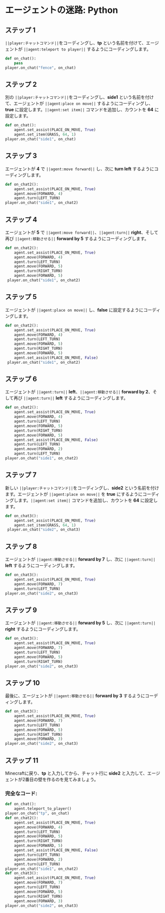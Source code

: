 # エージェントの迷路: Python

## ステップ 1
``||player:チャットコマンド||``をコーディングし、**tp** という名前を付けて、エージェントが ``||agent:teleport to player||`` するようにコーディングします。

```python
def on_chat():
    pass
player.on_chat("fence", on_chat)
```

## ステップ 2

別の ``||player:チャットコマンド||``をコーディングし、**side1** という名前を付けて、エージェントが ``||agent:place on move||`` するようにコーディングし、**true** に設定します。``||agent:set item||`` コマンドを追加し、カウントを **64** に設定します。

```python
def on_chat():
    agent.set_assist(PLACE_ON_MOVE, True)
    agent.set_item(GRASS, 64, 1)
player.on_chat("side1", on_chat)
```

## ステップ 3

エージェントが **4** で ``||agent:move forward||`` し、次に **turn left** するようにコーディングします。

```python
def on_chat2(): 
    agent.set_assist(PLACE_ON_MOVE, True) 
    agent.move(FORWARD, 4) 
    agent.turn(LEFT_TURN) 
player.on_chat("side1", on_chat2)
```

## ステップ 4

エージェントが **5** で ``||agent:move forward||``、``||agent:turn||`` **right**、そして再び ``||agent:移動させる||`` **forward by 5** するようにコーディングします。

```python
def on_chat2(): 
    agent.set_assist(PLACE_ON_MOVE, True) 
    agent.move(FORWARD, 4) 
    agent.turn(LEFT_TURN) 
    agent.move(FORWARD, 5) 
    agent.turn(RIGHT_TURN) 
    agent.move(FORWARD, 5) 
 player.on_chat("side1", on_chat2)
```

## ステップ 5

エージェントが ``||agent:place on move||`` し、**false** に設定するようにコーディングします。

```python
def on_chat2(): 
    agent.set_assist(PLACE_ON_MOVE, True) 
    agent.move(FORWARD, 4) 
    agent.turn(LEFT_TURN) 
    agent.move(FORWARD, 5) 
    agent.turn(RIGHT_TURN) 
    agent.move(FORWARD, 5) 
    agent.set_assist(PLACE_ON_MOVE, False) 
 player.on_chat("side1", on_chat2)
```

## ステップ 6

エージェントが ``||agent:turn||`` **left**、``||agent:移動させる||`` **forward by 2**、そして再び ``||agent:turn||`` **left** するようにコーディングします。

```python
def on_chat2(): 
    agent.set_assist(PLACE_ON_MOVE, True) 
    agent.move(FORWARD, 4) 
    agent.turn(LEFT_TURN) 
    agent.move(FORWARD, 5) 
    agent.turn(RIGHT_TURN) 
    agent.move(FORWARD, 5) 
    agent.set_assist(PLACE_ON_MOVE, False) 
    agent.turn(LEFT_TURN) 
    agent.move(FORWARD, 2) 
    agent.turn(LEFT_TURN) 
player.on_chat("side1", on_chat2)
```

## ステップ 7

新しい ``||player:チャットコマンド||``をコーディングし、**side2** という名前を付けます。エージェントが ``||agent:place on move||`` を **true** にするようにコーディングします。``||agent:set item||`` コマンドを追加し、カウントを **64** に設定します。

```python
def on_chat3(): 
    agent.set_assist(PLACE_ON_MOVE, True) 
    agent.set_item(GRASS, 64, 1)
 player.on_chat("side2", on_chat3)
```

## ステップ 8

エージェントが ``||agent:移動させる||`` **forward by 7** し、次に ``||agent:turn||`` **left** するようにコーディングします。

```python
def on_chat3(): 
    agent.set_assist(PLACE_ON_MOVE, True) 
    agent.move(FORWARD, 7) 
    agent.turn(LEFT_TURN) 
player.on_chat("side2", on_chat3)
```

## ステップ 9

エージェントが ``||agent:移動させる||`` **forward by 5** し、次に ``||agent:turn||`` **right** するようにコーディングします。

```python
def on_chat3(): 
    agent.set_assist(PLACE_ON_MOVE, True) 
    agent.move(FORWARD, 7) 
    agent.turn(LEFT_TURN) 
    agent.move(FORWARD, 5) 
    agent.turn(RIGHT_TURN) 
player.on_chat("side2", on_chat3)
```

## ステップ 10

最後に、エージェントが ``||agent:移動させる||`` **forward by 3** するようにコーディングします。

```python
def on_chat3(): 
    agent.set_assist(PLACE_ON_MOVE, True) 
    agent.move(FORWARD, 7) 
    agent.turn(LEFT_TURN) 
    agent.move(FORWARD, 5) 
    agent.turn(RIGHT_TURN) 
    agent.move(FORWARD, 3) 
player.on_chat("side2", on_chat3)
```

## ステップ 11

Minecraftに戻り、**tp** と入力してから、チャット行に **side2** と入力して、エージェントが2番目の壁を作るのを見てみましょう。

### 完全なコード:

```python
def on_chat(): 
    agent.teleport_to_player() 
player.on_chat("tp", on_chat) 
def on_chat2(): 
    agent.set_assist(PLACE_ON_MOVE, True) 
    agent.move(FORWARD, 4) 
    agent.turn(LEFT_TURN) 
    agent.move(FORWARD, 5) 
    agent.turn(RIGHT_TURN) 
    agent.move(FORWARD, 5) 
    agent.set_assist(PLACE_ON_MOVE, False) 
    agent.turn(LEFT_TURN) 
    agent.move(FORWARD, 2) 
    agent.turn(LEFT_TURN) 
player.on_chat("side1", on_chat2) 
def on_chat3(): 
    agent.set_assist(PLACE_ON_MOVE, True) 
    agent.move(FORWARD, 7) 
    agent.turn(LEFT_TURN) 
    agent.move(FORWARD, 5) 
    agent.turn(RIGHT_TURN) 
    agent.move(FORWARD, 3) 
player.on_chat("side2", on_chat3)
```